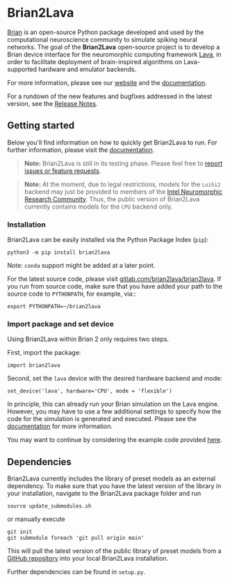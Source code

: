# Brian2Lava

[Brian](https://briansimulator.org/) is an open-source Python package developed and used by the computational neuroscience community to simulate spiking neural networks. The goal of the **Brian2Lava** open-source project is to develop a Brian device interface for the neuromorphic computing framework [Lava](https://lava-nc.org/), in order to facilitate deployment of brain-inspired algorithms on 
Lava-supported hardware and emulator backends. 

For more information, please see our [website](https://brian2lava.gitlab.io/) and the [documentation](https://brian2lava.gitlab.io/docs).

For a rundown of the new features and bugfixes addressed in the latest version, see the [Release Notes](RELEASES.md).

## Getting started

Below you'll find information on how to quickly get Brian2Lava to run. For further information, please visit the [documentation](https://brian2lava.gitlab.io/docs).

> **Note:** Brian2Lava is still in its testing phase. Please feel free to [report issues or feature requests](https://gitlab.com/brian2lava/brian2lava/-/issues).

> **Note:** At the moment, due to legal restrictions, models for the `Loihi2` backend may just be provided to members of the [Intel Neuromorphic Research Community](https://intel-ncl.atlassian.net/wiki/spaces/INRC/pages/1784807425/Join+the+INRC). Thus, the public version of Brian2Lava currently contains models for the `CPU` backend only.

### Installation

Brian2Lava can be easily installed via the Python Package Index (`pip`):

```
python3 -m pip install brian2lava
```

Note: `conda` support might be added at a later point.

For the latest source code, please visit [gitlab.com/brian2lava/brian2lava](https:/gitlab.com/brian2lava/brian2lava/). If you run from source code, make sure that you have added your path to the source code to `PYTHONPATH`, for example, via::

```
export PYTHONPATH=~/brian2lava
```

### Import package and set device

Using Brian2Lava within Brian 2 only requires two steps.

First, import the package:

```
import brian2lava
```

Second, set the `lava` device with the desired hardware backend and mode:

```
set_device('lava', hardware='CPU', mode = 'flexible')
```

In principle, this can already run your Brian simulation on the Lava engine. However, you may have to use a few additional settings to 
specify how the code for the simulation is generated and executed. Please see the [documentation](https://brian2lava.gitlab.io/docs/user_guide/import_set_device.html) for more information.

You may want to continue by considering the example code provided [here](https://brian2lava.gitlab.io/docs/introduction/examples.html).

## Dependencies

Brian2Lava currently includes the library of preset models as an external dependency. To make sure that you have the latest version
of the library in your installation, navigate to the Brian2Lava package folder and run
```
source update_submodules.sh
```
or manually execute
```
git init
git submodule foreach 'git pull origin main'
```
This will pull the latest version of the public library of preset models from a [GitHub repository](https://github.com/brian2lava/model_library_public) into your local Brian2Lava installation.

Further dependencies can be found in `setup.py`.